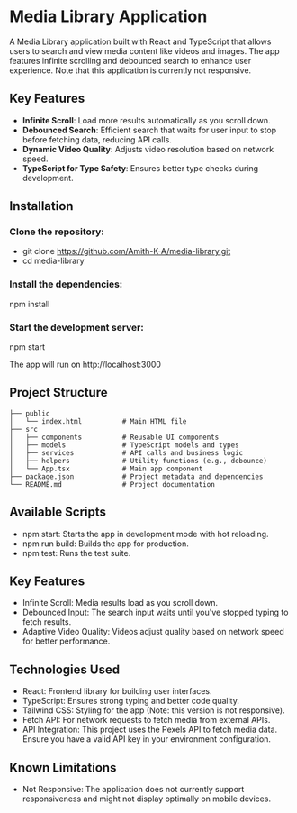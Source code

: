 # Media Library Application

A Media Library application built with React and TypeScript that allows users to search and view media content like videos and images. The app features infinite scrolling and debounced search to enhance user experience. Note that this application is currently not responsive.

## Key Features

- **Infinite Scroll**: Load more results automatically as you scroll down.
- **Debounced Search**: Efficient search that waits for user input to stop before fetching data, reducing API calls.
- **Dynamic Video Quality**: Adjusts video resolution based on network speed.
- **TypeScript for Type Safety**: Ensures better type checks during development.

## Installation

### Clone the repository:

- git clone https://github.com/Amith-K-A/media-library.git
- cd media-library

### Install the dependencies:

npm install


### Start the development server:
npm start

The app will run on http://localhost:3000


## Project Structure

```plaintext
├── public
│   └── index.html          # Main HTML file
├── src
│   ├── components          # Reusable UI components
│   ├── models              # TypeScript models and types
│   ├── services            # API calls and business logic
│   ├── helpers             # Utility functions (e.g., debounce)
│   └── App.tsx             # Main app component
├── package.json            # Project metadata and dependencies
└── README.md               # Project documentation
```


## Available Scripts

- npm start: Starts the app in development mode with hot reloading.
- npm run build: Builds the app for production.
- npm test: Runs the test suite.


## Key Features
- Infinite Scroll: Media results load as you scroll down.
- Debounced Input: The search input waits until you've stopped typing to fetch results.
- Adaptive Video Quality: Videos adjust quality based on network speed for better performance.

## Technologies Used
- React: Frontend library for building user interfaces.
- TypeScript: Ensures strong typing and better code quality.
- Tailwind CSS: Styling for the app (Note: this version is not responsive).
- Fetch API: For network requests to fetch media from external APIs.
- API Integration: This project uses the Pexels API to fetch media data. Ensure you have a valid API key in your environment configuration.

## Known Limitations
- Not Responsive: The application does not currently support responsiveness and might not display optimally on mobile devices.

